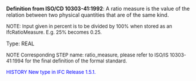 ﻿**Definition from ISO/CD 10303-41:1992**: A ratio measure is the value of the relation between two physical quantities that are of the same kind.

> <font size="-1">
NOTE: Input given in percent is to be divided by 100% when   stored as an IfcRatioMeasure. E.g. 25% becomes 0.25.
</font>

Type: REAL

> <font size="-1">
  NOTE Corresponding STEP name: ratio_measure, please refer to ISO/IS 10303-41:1994
  for the final definition of the formal standard.
</font>

> <font size="-1" color="#0000FF">
  HISTORY New type in IFC Release 1.5.1.
</font>
